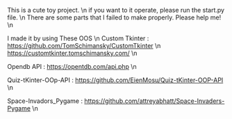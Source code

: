 This is a cute toy project. \n
if you want to it operate, please run the start.py file. \n
There are some parts that I failed to make properly. Please help me! \n

I made it by using These OOS \n
Custom Tkinter : https://github.com/TomSchimansky/CustomTkinter \n
                 https://customtkinter.tomschimansky.com/ \n

Opendb API : https://opentdb.com/api.php \n

Quiz-tKinter-OOp-API : https://github.com/EienMosu/Quiz-tKinter-OOP-API \n

Space-Invadors_Pygame : https://github.com/attreyabhatt/Space-Invaders-Pygame \n
